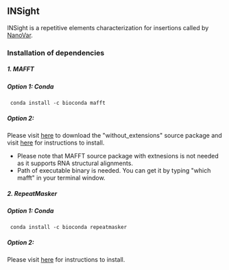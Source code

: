## INSight 
INSight is a repetitive elements characterization for insertions called by [NanoVar](https://github.com/cytham/nanovar).
### Installation of dependencies
##### 1. _MAFFT_
##### Option 1: Conda 
```
 conda install -c bioconda mafft
 ```
##### Option 2: 
Please visit [here](https://mafft.cbrc.jp/alignment/software/source.html) to download the "without_extensions" source package 
and visit [here](https://mafft.cbrc.jp/alignment/software/installation_without_root.html) for instructions to install.
* Please note that MAFFT source package with extnesions is not needed as it supports RNA structural alignments. 
* Path of executable binary is needed. You can get it by typing "which mafft" in your terminal window. 
##### 2. _RepeatMasker_
##### Option 1: Conda 
```
 conda install -c bioconda repeatmasker
```
##### Option 2: 
Please visit [here](https://www.repeatmasker.org/RepeatMasker/) for instructions to install.

